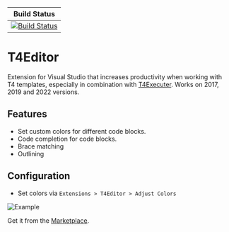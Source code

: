 |Build Status|
|:------:|
|[![Build Status](https://dev.azure.com/Epsicode/T4Editor/_apis/build/status/Tim-Maes.T4Editor%20(1)?branchName=master)](https://dev.azure.com/Epsicode/T4Editor/_build/latest?definitionId=3&branchName=master)| 

# T4Editor

Extension for Visual Studio that increases productivity when working with T4 templates, especially in combination with [T4Executer](https://marketplace.visualstudio.com/items?itemName=TimMaes.ttexecuter). Works on 2017, 2019 and 2022 versions.

## Features

- Set custom colors for different code blocks.
- Code completion for code blocks.
- Brace matching
- Outlining

## Configuration

- Set colors via `Extensions > T4Editor > Adjust Colors`

![Example](https://thumbs.gfycat.com/BlankAlertFrenchbulldog.webp)

Get it from the [Marketplace](https://marketplace.visualstudio.com/items?itemName=TimMaes.t4editor).
